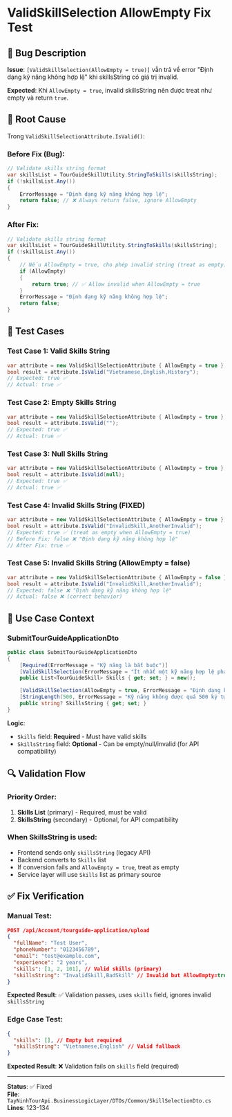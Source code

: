 # ValidSkillSelection AllowEmpty Fix Test

## 🐛 Bug Description

**Issue**: `[ValidSkillSelection(AllowEmpty = true)]` vẫn trả về error "Định dạng kỹ năng không hợp lệ" khi skillsString có giá trị invalid.

**Expected**: Khi `AllowEmpty = true`, invalid skillsString nên được treat như empty và return `true`.

## 🔧 Root Cause

Trong `ValidSkillSelectionAttribute.IsValid()`:

### **Before Fix (Bug):**
```csharp
// Validate skills string format
var skillsList = TourGuideSkillUtility.StringToSkills(skillsString);
if (!skillsList.Any())
{
    ErrorMessage = "Định dạng kỹ năng không hợp lệ";
    return false; // ❌ Always return false, ignore AllowEmpty
}
```

### **After Fix:**
```csharp
// Validate skills string format
var skillsList = TourGuideSkillUtility.StringToSkills(skillsString);
if (!skillsList.Any())
{
    // Nếu AllowEmpty = true, cho phép invalid string (treat as empty)
    if (AllowEmpty)
    {
        return true; // ✅ Allow invalid when AllowEmpty = true
    }
    ErrorMessage = "Định dạng kỹ năng không hợp lệ";
    return false;
}
```

## 🧪 Test Cases

### **Test Case 1: Valid Skills String**
```csharp
var attribute = new ValidSkillSelectionAttribute { AllowEmpty = true };
bool result = attribute.IsValid("Vietnamese,English,History");
// Expected: true ✅
// Actual: true ✅
```

### **Test Case 2: Empty Skills String**
```csharp
var attribute = new ValidSkillSelectionAttribute { AllowEmpty = true };
bool result = attribute.IsValid("");
// Expected: true ✅
// Actual: true ✅
```

### **Test Case 3: Null Skills String**
```csharp
var attribute = new ValidSkillSelectionAttribute { AllowEmpty = true };
bool result = attribute.IsValid(null);
// Expected: true ✅
// Actual: true ✅
```

### **Test Case 4: Invalid Skills String (FIXED)**
```csharp
var attribute = new ValidSkillSelectionAttribute { AllowEmpty = true };
bool result = attribute.IsValid("InvalidSkill,AnotherInvalid");
// Expected: true ✅ (treat as empty when AllowEmpty = true)
// Before Fix: false ❌ "Định dạng kỹ năng không hợp lệ"
// After Fix: true ✅
```

### **Test Case 5: Invalid Skills String (AllowEmpty = false)**
```csharp
var attribute = new ValidSkillSelectionAttribute { AllowEmpty = false };
bool result = attribute.IsValid("InvalidSkill,AnotherInvalid");
// Expected: false ❌ "Định dạng kỹ năng không hợp lệ"
// Actual: false ❌ (correct behavior)
```

## 🎯 Use Case Context

### **SubmitTourGuideApplicationDto**
```csharp
public class SubmitTourGuideApplicationDto
{
    [Required(ErrorMessage = "Kỹ năng là bắt buộc")]
    [ValidSkillSelection(ErrorMessage = "Ít nhất một kỹ năng hợp lệ phải được chọn")]
    public List<TourGuideSkill> Skills { get; set; } = new();

    [ValidSkillSelection(AllowEmpty = true, ErrorMessage = "Định dạng kỹ năng không hợp lệ")]
    [StringLength(500, ErrorMessage = "Kỹ năng không được quá 500 ký tự")]
    public string? SkillsString { get; set; }
}
```

**Logic**:
- `Skills` field: **Required** - Must have valid skills
- `SkillsString` field: **Optional** - Can be empty/null/invalid (for API compatibility)

## 🔍 Validation Flow

### **Priority Order:**
1. **Skills List** (primary) - Required, must be valid
2. **SkillsString** (secondary) - Optional, for API compatibility

### **When SkillsString is used:**
- Frontend sends only `skillsString` (legacy API)
- Backend converts to `Skills` list
- If conversion fails and `AllowEmpty = true`, treat as empty
- Service layer will use `Skills` list as primary source

## ✅ Fix Verification

### **Manual Test:**
```json
POST /api/Account/tourguide-application/upload
{
  "fullName": "Test User",
  "phoneNumber": "0123456789",
  "email": "test@example.com",
  "experience": "2 years",
  "skills": [1, 2, 101], // Valid skills (primary)
  "skillsString": "InvalidSkill,BadSkill" // Invalid but AllowEmpty=true
}
```

**Expected Result**: ✅ Validation passes, uses `skills` field, ignores invalid `skillsString`

### **Edge Case Test:**
```json
{
  "skills": [], // Empty but required
  "skillsString": "Vietnamese,English" // Valid fallback
}
```

**Expected Result**: ❌ Validation fails on `skills` field (required)

---

**Status**: ✅ Fixed  
**File**: `TayNinhTourApi.BusinessLogicLayer/DTOs/Common/SkillSelectionDto.cs`  
**Lines**: 123-134

